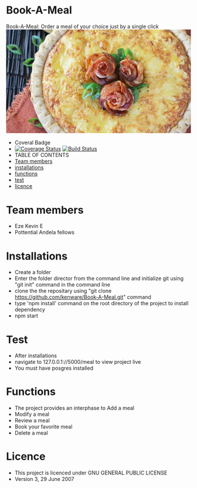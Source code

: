 # Book-A-Meal
Book-A-Meal: Order a meal of your choice just by a single click
![A Meal photo](ui-template/image/8.jpg)
*  Coveral Badge
*  [![Coverage Status](https://coveralls.io/repos/github/kenware/Book-A-Meal/badge.svg?branch=user-should-order-a-meal-156949284)](https://coveralls.io/github/kenware/Book-A-Meal?branch=user-should-order-a-meal-156949284)
[![Build Status](https://travis-ci.org/kenware/Book-A-Meal.svg?branch=user-should-order-a-meal-156949284)](https://travis-ci.org/kenware/Book-A-Meal)
*  TABLE OF CONTENTS
* [Team members](#team-members)
* [installations](#installations)
* [functions](#functions)
* [test](#test)
* [licence](#licence)
# <a name="team-members"></a>Team members
* Eze Kevin E
* Pottential Andela fellows<br>
# <a name="installations">Installations
* Create a folder 
* Enter the folder director from the command line and initialize git using "git init" command in the command line
* clone the the repositary using "git clone https://github.com/kenware/Book-A-Meal.git" command
* type 'npm install' command on the root directory of the project to install dependency
* npm start
# <a name="test"></a>Test
* After installations
* navigate to 127.0.0.1://5000/meal to view project live
* You must have posgres installed
# <a name="functions"></a>Functions
* The project provides an interphase to Add a meal
* Modify a meal
* Review a meal
* Book your favorite meal
* Delete a meal
# <a name="licence"></a>Licence
* This project is licenced under GNU GENERAL PUBLIC LICENSE
* Version 3, 29 June 2007
